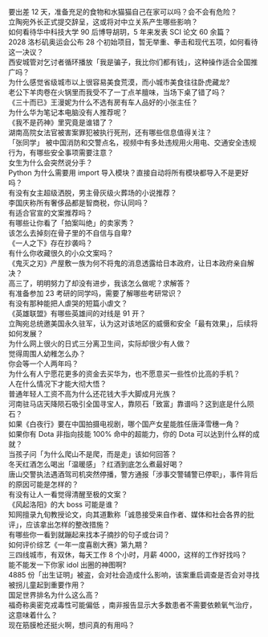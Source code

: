 要出差 12 天，准备充足的食物和水猫猫自己在家可以吗？会不会有危险？  
立陶宛外长正式提交辞呈，这或将对中立关系产生哪些影响？  
如何看待华中科技大学 90 后博导胡玥，5 年来发表 SCI 论文 60 余篇？  
2028 洛杉矶奥运会公布 28 个初始项目，暂无举重、拳击和现代五项，如何看待这一决议？  
西安城管对乞讨者循环播放「我是骗子，我比你们都有钱」，这种操作适合全国推广吗？  
为什么感觉省级城市以上很容易美食荒漠，而小城市美食往往卧虎藏龙?  
老公下羊肉卷在火锅里而我受不了一丁点羊膻味，当场下桌了错了吗？  
《三十而已》王漫妮为什么不选有房有车人品好的小张主任？  
为什么华为笔记本电脑没有人推荐呢？  
《我不是药神》里究竟是谁错了？  
湖南高院女法官被害案罪犯被执行死刑，还有哪些信息值得关注？  
「张同学」 被中国消防和交警点名，视频中有多处违规用火用电、交通安全违规行为，有哪些安全事项需要注意？  
女生为什么会突然说分手？  
Python 为什么需要用 import 导入模块？直接自动将所有模块都导入不是更好吗？  
有没有女主超级洒脱，男主骨灰级火葬场的小说推荐？  
李国庆称所有奢侈品都是智商税，你认同吗？  
有适合官宣的文案推荐吗？  
有哪些让你看了「拍案叫绝」的卖家秀？  
该怎么去掉刻在骨子里的不自信与自卑?  
《一人之下》存在抄袭吗？  
有什么你收藏很久的小众文案吗？  
《鬼灭之刃》产屋敷一族为何不将鬼的消息透露给日本政府，让日本政府亲自解决？  
高三了，明明努力了却没有进步，我该怎么做呢？求解答？  
有准备参加 23 考研的同学吗，需要了解哪些考研常识？  
有没有那种能把人虐哭的短篇小虐文？  
《英雄联盟》有哪些英雄间的对线是 91 开？  
立陶宛总统邀美国永久驻军，认为这对该地区的威慑和安全「最有效果」，后续将如何发展？  
为什么网上很火的日式三分离卫生间，实际却很少有人做？  
觉得周围人幼稚怎么办？  
你会等一个人两年吗？  
为什么有人宁愿花更多的资金去买华为，也不愿意买一些性价比高的手机？  
人在什么情况下才能大彻大悟？  
普通年轻人工资不高为什么还花钱大手大脚成月光族？  
河南驻马店天降陨石吸引全国寻宝人，靠陨石「致富」靠谱吗？这到底是什么陨石？  
如果《白夜行》要在中国拍摄电视剧，哪个国产女星能胜任唐泽雪穗一角？  
如果你有 Dota 非指向技能 100% 命中的超能力，你的 Dota 可以达到什么样的成就？  
当孩子问「为什么爬山不是爬，而是走」该如何回答？  
冬天红酒怎么喝出「温暖感」？红酒到底怎么煮最好喝？  
唐山交警执法遇酒驾司机突然停播，警方通报「涉事交警辅警已停职」，事件背后的原因可能是怎样的？  
有没有让人一看觉得清醒至极的文案？  
《风起洛阳》的大 boss 可能是谁？  
知网擅录九旬教授论文，向其道歉称「诚恳接受来自作者、媒体和社会各界的批评」，应该拿出怎样的整改措施？  
有哪些你一看到就蹦起来找本子摘抄的句子或台词？  
如何评价综艺《一年一度喜剧大赛》第九期？  
三四线城市，有双休，每天工作 8 个小时，月薪 4000，这样的工作好找吗？  
能不能发一下你家 idol 出圈的神图啊?  
4885 份「出生证明」被盗，会对社会造成什么影响，该案重启调查是否会对寻找被拐儿童起到重要作用？  
国足世界排名为什么这么高？  
福奇称奥密克戎毒性可能偏低 ，南非报告显示大多数患者不需要依赖氧气治疗，这意味着什么？  
现在筋膜枪还挺火啊，想问真的有用吗？  
